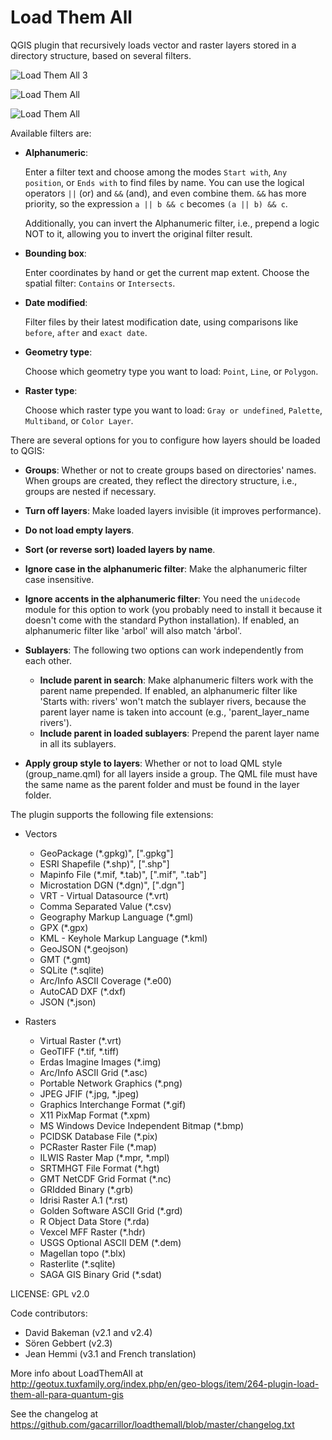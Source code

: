 # Load Them All

QGIS plugin that recursively loads vector and raster layers stored in a directory structure, based on several filters.

![Load Them All 3][2]

![Load Them All][1]

![Load Them All][3]



Available filters are:

* **Alphanumeric**:

  Enter a filter text and choose among the modes `Start with`, `Any position`, or `Ends with` to find files by name.
  You can use the logical operators `||` (or) and `&&` (and), and even combine them. `&&` has more priority, so the expression `a || b && c` becomes `(a || b) && c`.
  
  Additionally, you can invert the Alphanumeric filter, i.e., prepend a logic NOT to it, allowing you to invert the original filter result.

* **Bounding box**:

  Enter coordinates by hand or get the current map extent. Choose the spatial filter: `Contains` or `Intersects`.

* **Date modified**:

  Filter files by their latest modification date, using comparisons like `before`, `after` and `exact date`.

* **Geometry type**:

  Choose which geometry type you want to load: `Point`, `Line`, or `Polygon`.

* **Raster type**:

  Choose which raster type you want to load: `Gray or undefined`, `Palette`, `Multiband`, or `Color Layer`.



There are several options for you to configure how layers should be loaded to QGIS:

* **Groups**: Whether or not to create groups based on directories' names. When groups are created, they reflect the directory structure, i.e., groups are nested if necessary.

* **Turn off layers**: Make loaded layers invisible (it improves performance).

* **Do not load empty layers**.

* **Sort (or reverse sort) loaded layers by name**.

* **Ignore case in the alphanumeric filter**: Make the alphanumeric filter case insensitive.

* **Ignore accents in the alphanumeric filter**: You need the `unidecode` module for this option to work (you probably need to install it because it doesn't come with the standard Python installation). If enabled, an alphanumeric filter like 'arbol' will also match 'árbol'.

* **Sublayers**:
  The following two options can work independently from each other.
  * **Include parent in search**: Make alphanumeric filters work with the parent name prepended. If enabled,  an alphanumeric filter like 'Starts with: rivers' won't match the sublayer rivers, because the parent layer name is taken into account (e.g., 'parent_layer_name rivers').
  * **Include parent in loaded sublayers**: Prepend the parent layer name in all its sublayers. 

* **Apply group style to layers**: Whether or not to load QML style (group_name.qml) for all layers inside a group. The QML file must have the same name as the parent folder and must be found in the layer folder.

The plugin supports the following file extensions:
* Vectors
  * GeoPackage (*.gpkg)", [".gpkg"]
  * ESRI Shapefile (*.shp)", [".shp"]
  * Mapinfo File (*.mif, *.tab)", [".mif", ".tab"]
  * Microstation DGN (*.dgn)", [".dgn"]
  * VRT - Virtual Datasource (*.vrt)
  * Comma Separated Value (*.csv)
  * Geography Markup Language (*.gml)
  * GPX (*.gpx)
  * KML - Keyhole Markup Language (*.kml)
  * GeoJSON (*.geojson)
  * GMT (*.gmt)
  * SQLite (*.sqlite)
  * Arc/Info ASCII Coverage (*.e00)
  * AutoCAD DXF (*.dxf)
  * JSON (*.json)


* Rasters
  * Virtual Raster (*.vrt)
  * GeoTIFF (*.tif, *.tiff)
  * Erdas Imagine Images (*.img)
  * Arc/Info ASCII Grid (*.asc)
  * Portable Network Graphics (*.png)
  * JPEG JFIF (*.jpg, *.jpeg)
  * Graphics Interchange Format (*.gif)
  * X11 PixMap Format (*.xpm)
  * MS Windows Device Independent Bitmap (*.bmp)
  * PCIDSK Database File (*.pix)
  * PCRaster Raster File (*.map)
  * ILWIS Raster Map (*.mpr, *.mpl)
  * SRTMHGT File Format (*.hgt)
  * GMT NetCDF Grid Format (*.nc)
  * GRIdded Binary (*.grb)
  * Idrisi Raster A.1 (*.rst)
  * Golden Software ASCII Grid (*.grd)
  * R Object Data Store (*.rda)
  * Vexcel MFF Raster (*.hdr)
  * USGS Optional ASCII DEM (*.dem)
  * Magellan topo (*.blx)
  * Rasterlite (*.sqlite)
  * SAGA GIS Binary Grid (*.sdat)


LICENSE: GPL v2.0

Code contributors:
* David Bakeman (v2.1 and v2.4)
* Sören Gebbert (v2.3)
* Jean Hemmi (v3.1 and French translation)

More info about LoadThemAll at http://geotux.tuxfamily.org/index.php/en/geo-blogs/item/264-plugin-load-them-all-para-quantum-gis

See the changelog at https://github.com/gacarrillor/loadthemall/blob/master/changelog.txt


[1]: http://downloads.tuxfamily.org/tuxgis/geoblogs/plugin_LoadThemAll/imgs/LoadThemAll_v2_4.png
[2]: http://downloads.tuxfamily.org/tuxgis/geoblogs/plugin_LoadThemAll/imgs/load_them_all_v3_0.gif
[3]: http://downloads.tuxfamily.org/tuxgis/geoblogs/plugin_LoadThemAll/imgs/LoadThemAll_ApplyGroupStyles.gif
